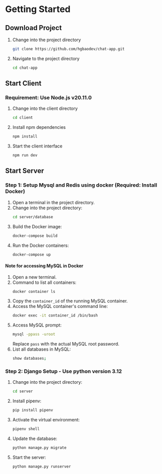 # Getting Started

## Download Project
1. Change into the project directory

   ```bash
   git clone https://github.com/hgbaodev/chat-app.git
   ```
   
2. Navigate to the project directory

   ```bash
   cd chat-app
   ```

## Start Client
### Requirement: Use Node.js v20.11.0
1. Change into the client directory

   ```bash
   cd client
   ```

2. Install npm dependencies

   ```bash
   npm install
   ```

3. Start the client interface

   ```bash
   npm run dev
   ```

## Start Server
### Step 1: Setup Mysql and Redis using docker (Required: Install Docker)
1. Open a terminal in the project directory.
2. Change into the project directory:
   ```bash
   cd server/database
   ```
3. Build the Docker image:
   ```bash
   docker-compose build
   ```
4. Run the Docker containers:
   ```bash
   docker-compose up
   ```

#### Note for accessing MySQL in Docker
1. Open a new terminal.
2. Command to list all containers:
   ```bash
   docker container ls
   ```
3. Copy the `container_id` of the running MySQL container.
4. Access the MySQL container's command line:
   ```bash
   docker exec -it container_id /bin/bash
   ```
5. Access MySQL prompt:
   ```bash
   mysql -ppass -uroot
   ```
   Replace `pass` with the actual MySQL root password.
6. List all databases in MySQL:
   ```bash
   show databases;
   ```

### Step 2: Django Setup - Use python version 3.12
1. Change into the project directory:
   ```bash
   cd server
   ```
2. Install pipenv:
   ```bash
   pip install pipenv
   ```
3. Activate the virtual environment:
   ```bash
   pipenv shell
   ```
4. Update the database:
   ```bash
   python manage.py migrate
   ```
5. Start the server:
   ```bash
   python manage.py runserver
   ```